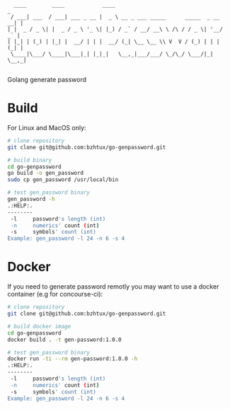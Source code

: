 ```
  ____        ____            ____                                     _ 
 / ___| ___  / ___| ___ _ __ |  _ \ __ _ ___ _____      _____  _ __ __| |
| |  _ / _ \| |  _ / _ \ '_ \| |_) / _` / __/ __\ \ /\ / / _ \| '__/ _` |
| |_| | (_) | |_| |  __/ | | |  __/ (_| \__ \__ \\ V  V / (_) | | | (_| |
 \____|\___/ \____|\___|_| |_|_|   \__,_|___/___/ \_/\_/ \___/|_|  \__,_|
                                                                         
```

Golang generate password

# Build

For Linux and MacOS only:

```bash
# clone repository
git clone git@github.com:bzhtux/go-genpassword.git

# build binary
cd go-genpassword
go build -o gen_password
sudo cp gen_password /usr/local/bin

# test gen_password binary
gen_password -h
.:HELP:.
--------
 -l		password's length (int)
 -n		numerics' count (int)
 -s		symbols' count (int)
Example: gen_password -l 24 -n 6 -s 4
```

# Docker

If you need to generate password remotly you may want to use a docker container (e.g for concourse-ci):

```bash
# clone repository
git clone git@github.com:bzhtux/go-genpassword.git

# build docker image
cd go-genpassword
docker build . -t gen-password:1.0.0

# test gen_password binary
docker run -ti --rm gen-password:1.0.0 -h
.:HELP:.
--------
 -l		password's length (int)
 -n		numerics' count (int)
 -s		symbols' count (int)
Example: gen_password -l 24 -n 6 -s 4
```

